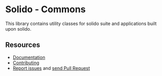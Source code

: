 Solido - Commons
================

This library contains utility classes for solido suite and applications built upon solido.

Resources
---------

- [Documentation](https://solid-o.github.io/docs/#/utilities)
- [Contributing](https://solid-o.github.io/docs/#/CONTRIBUTING)
- [Report issues](https://github.com/solid-o/common/issues/new) and [send Pull Request](https://github.com/solid-o/common/pulls)
